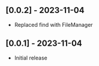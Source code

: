 ## [0.0.2] - 2023-11-04

- Replaced find with FileManager

## [0.0.1] - 2023-11-04

- Initial release
